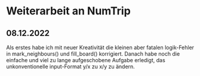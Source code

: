 # Weiterarbeit an NumTrip
## 08.12.2022

Als erstes habe ich mit neuer Kreativität die kleinen aber fatalen logik-Fehler in mark_neighbours() und fill_board() korrigiert.
Danach habe noch die einfache und viel zu lange aufgeschobene Aufgabe erledigt, das unkonventionelle input-Format y/x zu x/y zu ändern.